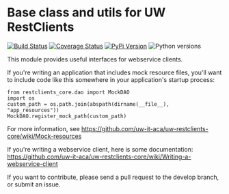 # Base class and utils for UW RestClients                                       
                                                                                
[![Build Status](https://api.travis-ci.org/uw-it-aca/uw-restclients-core.svg?branch=master)](https://travis-ci.org/uw-it-aca/uw-restclients-core)
[![Coverage Status](https://coveralls.io/repos/uw-it-aca/uw-restclients-core/badge.png?branch=master)](https://coveralls.io/r/uw-it-aca/uw-restclients-core?branch=master)
[![PyPi Version](https://img.shields.io/pypi/v/uw-restclients-core.svg)](https://pypi.python.org/pypi/uw-restclients-core)
![Python versions](https://img.shields.io/pypi/pyversions/uw-restclients-core.svg)


This module provides useful interfaces for webservice clients.

If you're writing an application that includes mock resource files, you'll want to include code like this somewhere in your application's startup process:

```
from restclients_core.dao import MockDAO
import os
custom_path = os.path.join(abspath(dirname(__file__), "app_resources"))
MockDAO.register_mock_path(custom_path)
```

For more information, see https://github.com/uw-it-aca/uw-restclients-core/wiki/Mock-resources

If you're writing a webservice client, here is some documentation: https://github.com/uw-it-aca/uw-restclients-core/wiki/Writing-a-webservice-client

If you want to contribute, please send a pull request to the develop branch, or submit an issue.

